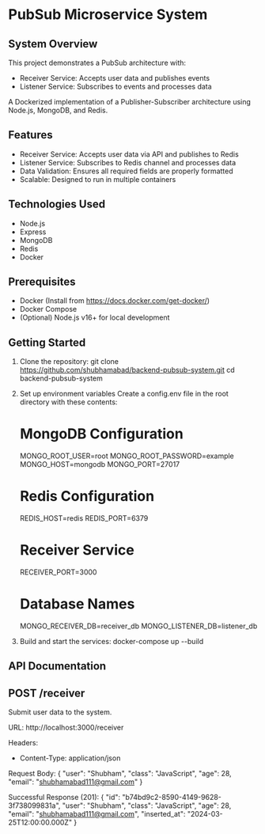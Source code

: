# PubSub Microservice System

## System Overview
This project demonstrates a PubSub architecture with:
- Receiver Service: Accepts user data and publishes events
- Listener Service: Subscribes to events and processes data


A Dockerized implementation of a Publisher-Subscriber architecture using Node.js, MongoDB, and Redis.

Features
--------
- Receiver Service: Accepts user data via API and publishes to Redis
- Listener Service: Subscribes to Redis channel and processes data
- Data Validation: Ensures all required fields are properly formatted
- Scalable: Designed to run in multiple containers

Technologies Used
-----------------
- Node.js
- Express
- MongoDB
- Redis
- Docker

Prerequisites
-------------
- Docker (Install from https://docs.docker.com/get-docker/)
- Docker Compose
- (Optional) Node.js v16+ for local development

Getting Started
---------------

1. Clone the repository:
   git clone https://github.com/shubhamabad/backend-pubsub-system.git
   cd backend-pubsub-system

2. Set up environment variables
   Create a config.env file in the root directory with these contents:

   # MongoDB Configuration
   MONGO_ROOT_USER=root
   MONGO_ROOT_PASSWORD=example
   MONGO_HOST=mongodb
   MONGO_PORT=27017

   # Redis Configuration
   REDIS_HOST=redis
   REDIS_PORT=6379

   # Receiver Service
   RECEIVER_PORT=3000

   # Database Names
   MONGO_RECEIVER_DB=receiver_db
   MONGO_LISTENER_DB=listener_db

3. Build and start the services:
   docker-compose up --build

API Documentation
-----------------

POST /receiver
--------------
Submit user data to the system.

URL: http://localhost:3000/receiver

Headers:
- Content-Type: application/json

Request Body:
{
  "user": "Shubham",
  "class": "JavaScript",
  "age": 28,
  "email": "shubhamabad111@gmail.com"
}

Successful Response (201):
{
  "id": "b74bd9c2-8590-4149-9628-3f738099831a",
  "user": "Shubham",
  "class": "JavaScript",
  "age": 28,
  "email": "shubhamabad111@gmail.com",
  "inserted_at": "2024-03-25T12:00:00.000Z"
}

